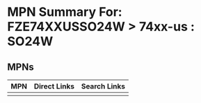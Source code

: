 



# MPN Summary For: FZE74XXUSSO24W > 74xx-us : SO24W

## MPNs
  

|MPN|Direct Links|Search Links|
| :--- | :--- | :--- |
||||
